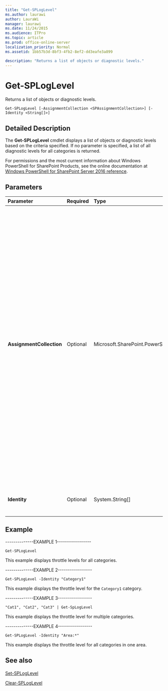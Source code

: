 ```yaml
---
title: "Get-SPLogLevel"
ms.author: laurawi
author: LauraWi
manager: laurawi
ms.date: 11/24/2015
ms.audience: ITPro
ms.topic: article
ms.prod: office-online-server
localization_priority: Normal
ms.assetid: 1bb57b3d-8bf3-4fb2-8ef2-dd3eafe3a899

description: "Returns a list of objects or diagnostic levels."
---
```


# Get-SPLogLevel

Returns a list of objects or diagnostic levels.
  
```
Get-SPLogLevel [-AssignmentCollection <SPAssignmentCollection>] [-Identity <String[]>]
```

## Detailed Description

The **Get-SPLogLevel** cmdlet displays a list of objects or diagnostic levels based on the criteria specified. If no parameter is specified, a list of all diagnostic levels for all categories is returned. 
  
For permissions and the most current information about Windows PowerShell for SharePoint Products, see the online documentation at [Windows PowerShell for SharePoint Server 2016 reference](https://go.microsoft.com/fwlink/p/?LinkId=671715).
  
## Parameters

|**Parameter**|**Required**|**Type**|**Description**|
|:-----|:-----|:-----|:-----|
|**AssignmentCollection** <br/> |Optional  <br/> |Microsoft.SharePoint.PowerShell.SPAssignmentCollection  <br/> |Manages objects for the purpose of proper disposal. Use of objects, such as **SPWeb** or **SPSite**, can use large amounts of memory and use of these objects in Windows PowerShell scripts requires proper memory management. Using the **SPAssignment** object, you can assign objects to a variable and dispose of the objects after they are needed to free up memory. When **SPWeb**, **SPSite**, or **SPSiteAdministration** objects are used, the objects are automatically disposed of if an assignment collection or the **Global** parameter is not used.  <br/> > [!NOTE]> When the **Global** parameter is used, all objects are contained in the global store. If objects are not immediately used, or disposed of by using the **Stop-SPAssignment** command, an out-of-memory scenario can occur.           |
|**Identity** <br/> |Optional  <br/> |System.String[]  <br/> |Specifies a valid category name; for example, Backup and Restore, or Administration.  <br/> |
   
## Example

--------------EXAMPLE 1-----------------
  
```
Get-SPLogLevel
```

This example displays throttle levels for all categories.
  
--------------EXAMPLE 2-----------------
  
```
Get-SPLogLevel -Identity "Category1"
```

This example displays the throttle level for the  `Category1` category. 
  
--------------EXAMPLE 3-----------------
  
```
"Cat1", "Cat2", "Cat3" | Get-SpLogLevel
```

This example displays the throttle level for multiple categories.
  
--------------EXAMPLE 4-----------------
  
```
Get-SPLogLevel -Identity "Area:*"
```

This example displays the throttle level for all categories in one area.
  
## See also

#### 

[Set-SPLogLevel](set-sploglevel.md)
  
[Clear-SPLogLevel](clear-sploglevel.md)


